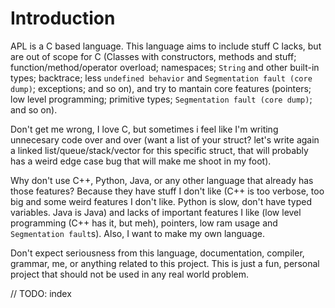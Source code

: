# Introduction

APL is a C based language. This language aims to include stuff C lacks, but are out of scope for C (Classes with constructors, methods and stuff; function/method/operator overload; namespaces; `String` and other built-in types; backtrace; less `undefined behavior` and `Segmentation fault (core dump)`; exceptions; and so on), and try to mantain core features (pointers; low level programming; primitive types; `Segmentation fault (core dump)`; and so on).

Don't get me wrong, I love C, but sometimes i feel like I'm writing unnecesary code over and over (want a list of your struct? let's write again a linked list/queue/stack/vector for this specific struct, that will probably has a weird edge case bug that will make me shoot in my foot).

Why don't use C++, Python, Java, or any other language that already has those features? Because they have stuff I don't like (C++ is too verbose, too big and some weird features I don't like. Python is slow, don't have typed variables. Java is Java) and lacks of important features I like (low level programming (C++ has it, but meh), pointers, low ram usage and `Segmentation fault`s). Also, I want to make my own language.

Don't expect seriousness from this language, documentation, compiler, grammar, me, or anything related to this project. This is just a fun, personal project that should not be used in any real world problem.

// TODO: index
